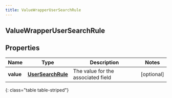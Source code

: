```yaml
---
title: ValueWrapperUserSearchRule
---
```

## ValueWrapperUserSearchRule


## Properties

| Name | Type | Description | Notes |
| ------------ | ------------- | ------------- | ------------- |
| **value** | <!----><!---->[**UserSearchRule**](UserSearchRule.html)<!----> | The value for the associated field |  [optional] |
{: class="table table-striped"}



